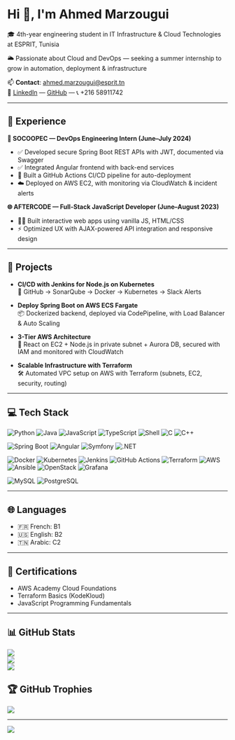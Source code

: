 <h1>Hi 👋, I'm Ahmed Marzougui</h1>
<p>🎓 4th-year engineering student in IT Infrastructure & Cloud Technologies at ESPRIT, Tunisia</p>
<p>🌥️ Passionate about Cloud and DevOps — seeking a summer internship to grow in automation, deployment & infrastructure</p>

📫 **Contact**: ahmed.marzougui@esprit.tn  
🔗 [LinkedIn](https://www.linkedin.com/in/MarzouguiAhmed9) — [GitHub](https://github.com/MarzouguiAhmed9) — 📞 +216 58911742

---

## 💼 Experience

**🔧 SOCOOPEC — DevOps Engineering Intern (June–July 2024)**  
- ✅ Developed secure Spring Boot REST APIs with JWT, documented via Swagger  
- ✅ Integrated Angular frontend with back-end services  
- 🚀 Built a GitHub Actions CI/CD pipeline for auto-deployment  
- ☁️ Deployed on AWS EC2, with monitoring via CloudWatch & incident alerts  

**🌐 AFTERCODE — Full-Stack JavaScript Developer (June–August 2023)**  
- 👨‍💻 Built interactive web apps using vanilla JS, HTML/CSS  
- ⚡ Optimized UX with AJAX-powered API integration and responsive design  

---

## 🧠 Projects

- **CI/CD with Jenkins for Node.js on Kubernetes**  
  🔁 GitHub → SonarQube → Docker → Kubernetes → Slack Alerts

- **Deploy Spring Boot on AWS ECS Fargate**  
  📦 Dockerized backend, deployed via CodePipeline, with Load Balancer & Auto Scaling

- **3-Tier AWS Architecture**  
  🧱 React on EC2 + Node.js in private subnet + Aurora DB, secured with IAM and monitored with CloudWatch

- **Scalable Infrastructure with Terraform**  
  🛠️ Automated VPC setup on AWS with Terraform (subnets, EC2, security, routing)

---

## 💻 Tech Stack

![Python](https://img.shields.io/badge/python-3670A0?style=flat-square&logo=python&logoColor=ffdd54)
![Java](https://img.shields.io/badge/java-%23ED8B00.svg?style=flat-square&logo=openjdk&logoColor=white)
![JavaScript](https://img.shields.io/badge/javascript-%23323330.svg?style=flat-square&logo=javascript&logoColor=%23F7DF1E)
![TypeScript](https://img.shields.io/badge/typescript-%23007ACC.svg?style=flat-square&logo=typescript&logoColor=white)
![Shell](https://img.shields.io/badge/shell_script-%23121011.svg?style=flat-square&logo=gnu-bash&logoColor=white)
![C](https://img.shields.io/badge/c-%2300599C.svg?style=flat-square&logo=c&logoColor=white)
![C++](https://img.shields.io/badge/c++-%2300599C.svg?style=flat-square&logo=c%2B%2B&logoColor=white)

![Spring Boot](https://img.shields.io/badge/spring-%236DB33F.svg?style=flat-square&logo=spring&logoColor=white)
![Angular](https://img.shields.io/badge/angular-%23DD0031.svg?style=flat-square&logo=angular&logoColor=white)
![Symfony](https://img.shields.io/badge/symfony-%23000000.svg?style=flat-square&logo=symfony&logoColor=white)
![.NET](https://img.shields.io/badge/.NET-512BD4?style=flat-square&logo=dotnet&logoColor=white)

![Docker](https://img.shields.io/badge/docker-%230db7ed.svg?style=flat-square&logo=docker&logoColor=white)
![Kubernetes](https://img.shields.io/badge/kubernetes-%23326ce5.svg?style=flat-square&logo=kubernetes&logoColor=white)
![Jenkins](https://img.shields.io/badge/jenkins-%232C5263.svg?style=flat-square&logo=jenkins&logoColor=white)
![GitHub Actions](https://img.shields.io/badge/github%20actions-%232671E5.svg?style=flat-square&logo=githubactions&logoColor=white)
![Terraform](https://img.shields.io/badge/terraform-%235835CC.svg?style=flat-square&logo=terraform&logoColor=white)
![AWS](https://img.shields.io/badge/AWS-%23FF9900.svg?style=flat-square&logo=amazon-aws&logoColor=white)
![Ansible](https://img.shields.io/badge/ansible-%23181717.svg?style=flat-square&logo=ansible&logoColor=white)
![OpenStack](https://img.shields.io/badge/openstack-%23ED1944.svg?style=flat-square&logo=openstack&logoColor=white)
![Grafana](https://img.shields.io/badge/grafana-F46800.svg?style=flat-square&logo=grafana&logoColor=white)

![MySQL](https://img.shields.io/badge/mysql-4479A1.svg?style=flat-square&logo=mysql&logoColor=white)
![PostgreSQL](https://img.shields.io/badge/postgresql-%23316192.svg?style=flat-square&logo=postgresql&logoColor=white)

---

## 🌐 Languages

- 🇫🇷 French: B1  
- 🇺🇸 English: B2  
- 🇹🇳 Arabic: C2  

---

## 📜 Certifications

- AWS Academy Cloud Foundations  
- Terraform Basics (KodeKloud)  
- JavaScript Programming Fundamentals

---

## 📊 GitHub Stats

![](https://github-readme-stats.vercel.app/api?username=MarzouguiAhmed9&theme=radical&hide_border=false&include_all_commits=true&count_private=true)<br/>
![](https://nirzak-streak-stats.vercel.app/?user=MarzouguiAhmed9&theme=radical&hide_border=false)<br/>
![](https://github-readme-stats.vercel.app/api/top-langs/?username=MarzouguiAhmed9&theme=radical&hide_border=false&layout=compact)

## 🏆 GitHub Trophies

![](https://github-profile-trophy.vercel.app/?username=MarzouguiAhmed9&theme=dracula&no-frame=false&no-bg=false&margin-w=4)

---

[![](https://visitcount.itsvg.in/api?id=MarzouguiAhmed9&icon=6&color=7)](https://visitcount.itsvg.in)

<!-- Proudly created with GPRM ( https://gprm.itsvg.in ) -->
